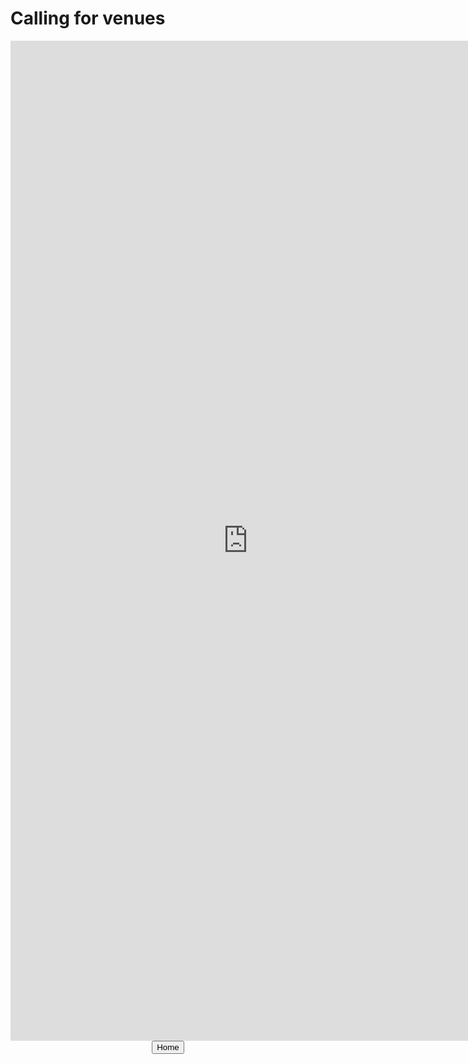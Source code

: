<h1> Calling for venues </h1>

<iframe src="https://docs.google.com/forms/d/e/1FAIpQLSf32AbHqIXYdiT-5rC-RJd8kwEx3XrDSO0hdBQzYp8h1du0tQ/viewform?embedded=true" width="760px" height="1600px" frameborder="0" marginheight="0" marginwidth="0" scrolling="no">Loading...</iframe>

  <br />
 <center><a href="../index.html"><button type="button">Home</button></a></center>
